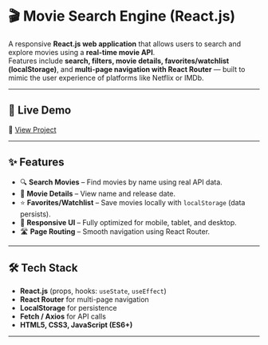 # 🎬 Movie Search Engine (React.js)

A responsive **React.js web application** that allows users to search and explore movies using a **real-time movie API**.  
Features include **search, filters, movie details, favorites/watchlist (localStorage)**, and **multi-page navigation with React Router** — built to mimic the user experience of platforms like Netflix or IMDb.

---

## 🚀 Live Demo
🔗 [View Project](https://your-deployed-link.com)  

---

## ✨ Features
- 🔍 **Search Movies** – Find movies by name using real API data.  
- 📖 **Movie Details** – View name and release date.  
- ⭐ **Favorites/Watchlist** – Save movies locally with `localStorage` (data persists).  
- 📱 **Responsive UI** – Fully optimized for mobile, tablet, and desktop.  
- 🛣 **Page Routing** – Smooth navigation using React Router.  

---

## 🛠️ Tech Stack
- **React.js** (props, hooks: `useState`, `useEffect`)  
- **React Router** for multi-page navigation  
- **LocalStorage** for persistence  
- **Fetch / Axios** for API calls  
- **HTML5, CSS3, JavaScript (ES6+)**  

---